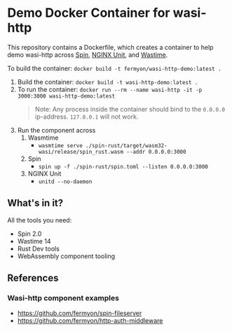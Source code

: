 # Demo Docker Container for wasi-http

This repository contains a Dockerfile, which creates a container to help demo wasi-http across
[Spin](https://github.com/fermyon/spin), [NGINX Unit](https://unit.nginx.org/),
and [Wastime](https://github.com/bytecodealliance/wasmtime).

To build the container:
`docker build -t fermyon/wasi-http-demo:latest .`

1. Build the container: `docker build -t wasi-http-demo:latest .`
2. To run the container: `docker run --rm --name wasi-http -it -p 3000:3000 wasi-http-demo:latest`
    > Note: Any process inside the container should bind to the `0.0.0.0` ip-address. `127.0.0.1` will not work.
3. Run the component across
    1. Wasmtime
        - `wasmtime serve ./spin-rust/target/wasm32-wasi/release/spin_rust.wasm --addr 0.0.0.0:3000`
    2. Spin
        - `spin up -f ./spin-rust/spin.toml --listen 0.0.0.0:3000`
    3. NGINX Unit
        - `unitd --no-daemon`

## What's in it?

All the tools you need:
- Spin 2.0
- Wastime 14
- Rust Dev tools
- WebAssembly component tooling

## References

### Wasi-http component examples

- https://github.com/fermyon/spin-fileserver
- https://github.com/fermyon/http-auth-middleware

